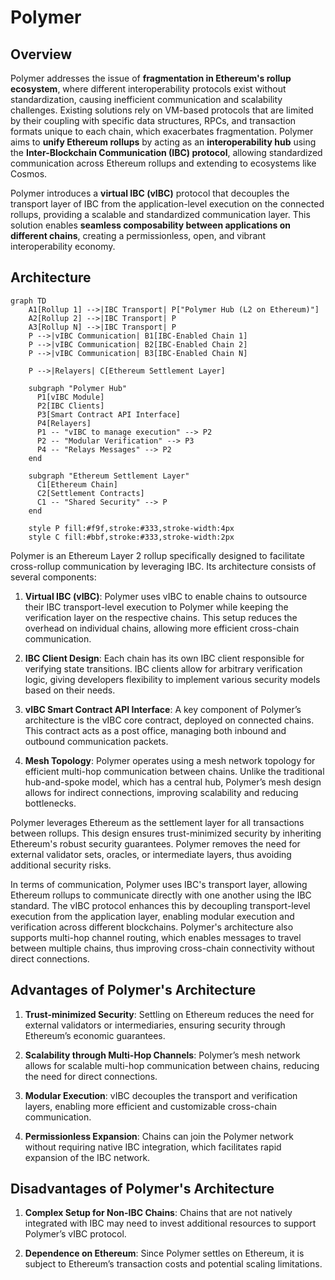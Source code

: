 
#  Polymer

## Overview

Polymer addresses the issue of **fragmentation in Ethereum's rollup ecosystem**, where different interoperability protocols exist without standardization, causing inefficient communication and scalability challenges. Existing solutions rely on VM-based protocols that are limited by their coupling with specific data structures, RPCs, and transaction formats unique to each chain, which exacerbates fragmentation. Polymer aims to **unify Ethereum rollups** by acting as an **interoperability hub** using the **Inter-Blockchain Communication (IBC) protocol**, allowing standardized communication across Ethereum rollups and extending to ecosystems like Cosmos.

Polymer introduces a **virtual IBC (vIBC)** protocol that decouples the transport layer of IBC from the application-level execution on the connected rollups, providing a scalable and standardized communication layer. This solution enables **seamless composability between applications on different chains**, creating a permissionless, open, and vibrant interoperability economy.

## Architecture

```mermaid
graph TD
    A1[Rollup 1] -->|IBC Transport| P["Polymer Hub (L2 on Ethereum)"]
    A2[Rollup 2] -->|IBC Transport| P
    A3[Rollup N] -->|IBC Transport| P
    P -->|vIBC Communication| B1[IBC-Enabled Chain 1]
    P -->|vIBC Communication| B2[IBC-Enabled Chain 2]
    P -->|vIBC Communication| B3[IBC-Enabled Chain N]

    P -->|Relayers| C[Ethereum Settlement Layer]

    subgraph "Polymer Hub"
      P1[vIBC Module]
      P2[IBC Clients]
      P3[Smart Contract API Interface]
      P4[Relayers]
      P1 -- "vIBC to manage execution" --> P2
      P2 -- "Modular Verification" --> P3
      P4 -- "Relays Messages" --> P2
    end

    subgraph "Ethereum Settlement Layer"
      C1[Ethereum Chain]
      C2[Settlement Contracts]
      C1 -- "Shared Security" --> P
    end

    style P fill:#f9f,stroke:#333,stroke-width:4px
    style C fill:#bbf,stroke:#333,stroke-width:2px
```

Polymer is an Ethereum Layer 2 rollup specifically designed to facilitate cross-rollup communication by leveraging IBC. Its architecture consists of several components:

1. **Virtual IBC (vIBC)**: Polymer uses vIBC to enable chains to outsource their IBC transport-level execution to Polymer while keeping the verification layer on the respective chains. This setup reduces the overhead on individual chains, allowing more efficient cross-chain communication.

2. **IBC Client Design**: Each chain has its own IBC client responsible for verifying state transitions. IBC clients allow for arbitrary verification logic, giving developers flexibility to implement various security models based on their needs.

3. **vIBC Smart Contract API Interface**: A key component of Polymer’s architecture is the vIBC core contract, deployed on connected chains. This contract acts as a post office, managing both inbound and outbound communication packets.

4. **Mesh Topology**: Polymer operates using a mesh network topology for efficient multi-hop communication between chains. Unlike the traditional hub-and-spoke model, which has a central hub, Polymer’s mesh design allows for indirect connections, improving scalability and reducing bottlenecks.

Polymer leverages Ethereum as the settlement layer for all transactions between rollups. This design ensures trust-minimized security by inheriting Ethereum's robust security guarantees. Polymer removes the need for external validator sets, oracles, or intermediate layers, thus avoiding additional security risks.

In terms of communication, Polymer uses IBC's transport layer, allowing Ethereum rollups to communicate directly with one another using the IBC standard. The vIBC protocol enhances this by decoupling transport-level execution from the application layer, enabling modular execution and verification across different blockchains. Polymer's architecture also supports multi-hop channel routing, which enables messages to travel between multiple chains, thus improving cross-chain connectivity without direct connections.


## Advantages of Polymer's Architecture

1. **Trust-minimized Security**: Settling on Ethereum reduces the need for external validators or intermediaries, ensuring security through Ethereum’s economic guarantees.

2. **Scalability through Multi-Hop Channels**: Polymer’s mesh network allows for scalable multi-hop communication between chains, reducing the need for direct connections.

3. **Modular Execution**: vIBC decouples the transport and verification layers, enabling more efficient and customizable cross-chain communication.

4. **Permissionless Expansion**: Chains can join the Polymer network without requiring native IBC integration, which facilitates rapid expansion of the IBC network.

## Disadvantages of Polymer's Architecture

1. **Complex Setup for Non-IBC Chains**: Chains that are not natively integrated with IBC may need to invest additional resources to support Polymer’s vIBC protocol.

2. **Dependence on Ethereum**: Since Polymer settles on Ethereum, it is subject to Ethereum’s transaction costs and potential scaling limitations.
